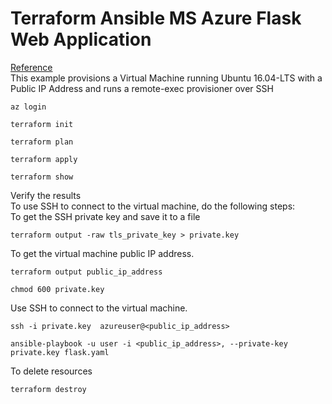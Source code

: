 # Terraform Ansible MS Azure Flask Web Application
[Reference](https://github.com/hashicorp/terraform-provider-azurerm/tree/main/examples/virtual-machines/virtual_machine/provisioners/linux)<br/>
This example provisions a Virtual Machine running Ubuntu 16.04-LTS with a Public IP Address and runs a remote-exec provisioner over SSH<br>
``` 
az login
```
```
terraform init
```
```
terraform plan 
```
```
terraform apply
```
```
terraform show
```
Verify the results<br/>
To use SSH to connect to the virtual machine, do the following steps:<br/>
To get the SSH private key and save it to a file
```
terraform output -raw tls_private_key > private.key 
```
To get the virtual machine public IP address.
```
terraform output public_ip_address
```
```
chmod 600 private.key 
```
Use SSH to connect to the virtual machine.
```
ssh -i private.key  azureuser@<public_ip_address>
```
```
ansible-playbook -u user -i <public_ip_address>, --private-key private.key flask.yaml
```
To delete resources
```
terraform destroy
```


